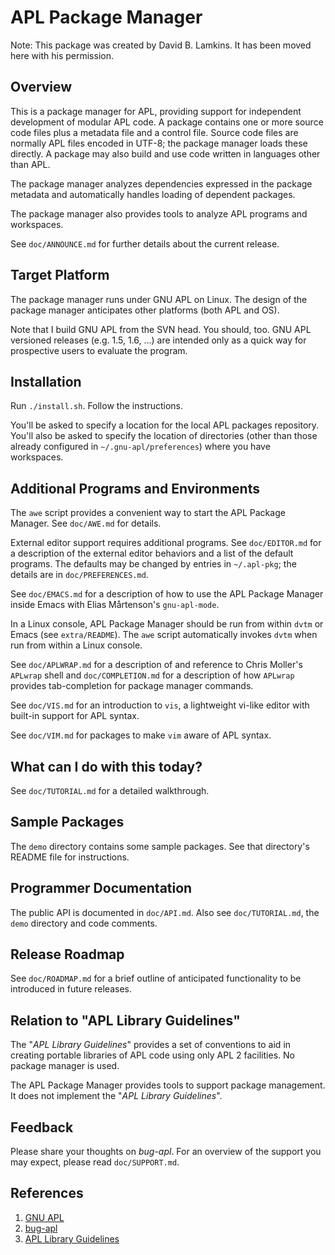 APL Package Manager
===================

Note: This package was created by David B. Lamkins.  It has been moved here with his permission.

Overview
--------

This is a package manager for APL, providing support for independent
development of modular APL code. A package contains one or more source
code files plus a metadata file and a control file. Source code files
are normally APL files encoded in UTF-8; the package manager loads these
directly. A package may also build and use code written in languages
other than APL.

The package manager analyzes dependencies expressed in the package
metadata and automatically handles loading of dependent packages.

The package manager also provides tools to analyze APL programs and
workspaces.

See `doc/ANNOUNCE.md` for further details about the current release.

Target Platform
---------------

The package manager runs under GNU APL on Linux. The design of the
package manager anticipates other platforms (both APL and OS).

Note that I build GNU APL from the SVN head. You should, too. GNU APL
versioned releases (e.g. 1.5, 1.6, ...) are intended only as a quick
way for prospective users to evaluate the program.

Installation
------------

Run `./install.sh`. Follow the instructions.

You'll be asked to specify a location for the local APL packages
repository. You'll also be asked to specify the location of directories
(other than those already configured in `~/.gnu-apl/preferences`) where
you have workspaces.

Additional Programs and Environments
------------------------------------

The `awe` script provides a convenient way to start the APL Package
Manager. See `doc/AWE.md` for details.

External editor support requires additional programs. See `doc/EDITOR.md`
for a description of the external editor behaviors and a list of the
default programs. The defaults may be changed by entries in `~/.apl-pkg`;
the details are in `doc/PREFERENCES.md`.

See `doc/EMACS.md` for a description of how to use the APL Package
Manager inside Emacs with Elias Mårtenson's `gnu-apl-mode`.

In a Linux console, APL Package Manager should be run from within `dvtm`
or Emacs (see `extra/README`). The `awe` script automatically invokes
`dvtm` when run from within a Linux console.

See `doc/APLWRAP.md` for a description of and reference to Chris Moller's
`APLwrap` shell and `doc/COMPLETION.md` for a description of how `APLwrap`
provides tab-completion for package manager commands.

See `doc/VIS.md` for an introduction to `vis`, a lightweight vi-like editor
with built-in support for APL syntax.

See `doc/VIM.md` for packages to make `vim` aware of APL syntax.

What can I do with this today?
------------------------------

See `doc/TUTORIAL.md` for a detailed walkthrough.

Sample Packages
---------------

The `demo` directory contains some sample packages. See that directory's
README file for instructions.

Programmer Documentation
------------------------

The public API is documented in `doc/API.md`. Also see `doc/TUTORIAL.md`,
the `demo` directory and code comments.

Release Roadmap
---------------

See `doc/ROADMAP.md` for a brief outline of anticipated functionality
to be introduced in future releases.

Relation to "APL Library Guidelines"
------------------------------------

The "*APL Library Guidelines*" provides a set of conventions to aid in
creating portable libraries of APL code using only APL 2 facilities. No
package manager is used.

The APL Package Manager provides tools to support package management.
It does not implement the "*APL Library Guidelines*".

Feedback
--------

Please share your thoughts on *bug-apl*. For an overview of the support
you may expect, please read `doc/SUPPORT.md`.

References
----------

1. [GNU APL](http://www.gnu.org/software/apl/)
2. [bug-apl](https://lists.gnu.org/mailman/listinfo/bug-apl)
3. [APL Library Guidelines][3]

[3]: http://www.gnu.org/software/apl/Library-Guidelines.html
